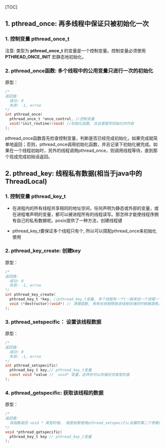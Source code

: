 [TOC]

## 1. pthread_once: 再多线程中保证只被初始化一次

### 1. 控制变量 pthread_once_t
注意:
  类型为 **pthread_once_t** 的变量是一个控制变量。控制变量必须使用 **PTHREAD_ONCE_INIT** 宏静态地初始化。

### 2. pthread_once函数: 多个线程中的公用变量只进行一次的初始化

原型：
```c
/*
返回值:
  成功: 0
  失败: -1, errno
*/
int pthread_once(
  pthread_once_t *once_control, //控制变量
  void(*init_routine)(void) //初始化函数, 在这里面写初始化的内容
);
```

pthread_once函数首先检查控制变量，判断是否已经完成初始化，如果完成就简单地返回；否则，pthread_once调用初始化函数，并且记录下初始化被完成。如果在一个线程初始时，另外的线程调用pthread_once，则调用线程等待，直到那个现成完成初始话返回。

## 2. pthread_key: 线程私有数据(相当于java中的ThreadLocal)

### 1. 控制变量 pthread_key_t
- 在进程内的所有线程共享相同的地址空间，任何声明为静态或外部的变量，或在进程堆声明的变量，都可以被进程所有的线程读写。那怎样才能使线程序拥有自己的私有数据呢。posix提供了一种方法，创建线程键

- pthread_key_t要保证多个线程只有个, 所以可以搭配pthread_once来初始化使用

### 2. pthread_key_create: 创建key

原型：
```c
/*
返回值:
  成功: 0
  失败: -1, errno
*/
int pthread_key_create(
  pthread_key_t *key, //pthread_key_t变量, 多个线程有一个(一般来说一个进程一个, 多个线程共享, 最后用这个key获取其中对应的线程的数据内容)
  void (*destructor)(void*) // 清理函数, 用来在线程释放该线程存储的时候被调用。该函数指针可以设成 NULL ，这样系统将调用默认的清理函数。
);
```

### 3. pthread_setspecific： 设置该线程数据

原型：
```c
/*
返回值:
  成功: 0
  失败: -1, errno
*/
int pthread_setspecific(
  pthread_key_t key,// pthread_key_t变量
  const void *value //  void* 变量，这样你可以存储任何类型的值
);
```

### 4. pthread_getspecific: 获取该线程的数据

原型：
```c
/*
返回值:
  该函数返回 void * 类型的值， 就是前面使用pthread_setspecific设置的第二个参数的数据。
*/
void *pthread_getspecific(
  pthread_key_t key // pthread_key_t变量
);
```
